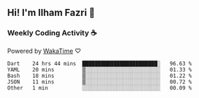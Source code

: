 ## Hi! I'm Ilham Fazri 👋

### Weekly Coding Activity ☕
Powered by [WakaTime](https://wakatime.com/) ♡
<!--START_SECTION:waka-->

```text
Dart    24 hrs 44 mins  ████████████████████████░   96.63 %
YAML    20 mins         ▒░░░░░░░░░░░░░░░░░░░░░░░░   01.33 %
Bash    18 mins         ▒░░░░░░░░░░░░░░░░░░░░░░░░   01.22 %
JSON    11 mins         ▒░░░░░░░░░░░░░░░░░░░░░░░░   00.72 %
Other   1 min           ░░░░░░░░░░░░░░░░░░░░░░░░░   00.09 %
```

<!--END_SECTION:waka-->
